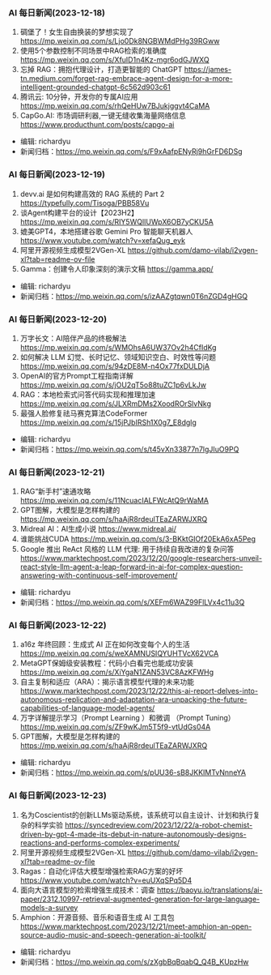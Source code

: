### AI 每日新闻(2023-12-18)

1. 碉堡了！女生自由换装的梦想实现了 https://mp.weixin.qq.com/s/Ljo0Dk8NGBWMdPHg39RGww
2. 使用5个参数控制不同场景中RAG检索的准确度 https://mp.weixin.qq.com/s/XfuID1n4Kz-mgr6odGJWXQ
3. 忘掉 RAG：拥抱代理设计，打造更智能的 ChatGPT https://james-tn.medium.com/forget-rag-embrace-agent-design-for-a-more-intelligent-grounded-chatgpt-6c562d903c61
4. 腾讯云: 10分钟，开发你的专属AI应用 https://mp.weixin.qq.com/s/rhQeHUw7BJukjggvt4CaMA
5. CapGo.AI: 市场调研利器,一键无缝收集海量网络信息 https://www.producthunt.com/posts/capgo-ai

* 编辑: richardyu
* 新闻归档：https://mp.weixin.qq.com/s/F9xAafpENyRj9hGrFD6DSg

### AI 每日新闻(2023-12-19)

1. devv.ai 是如何构建高效的 RAG 系统的 Part 2 https://typefully.com/Tisoga/PBB58Vu
2. 谈Agent构建平台的设计【2023H2】 https://mp.weixin.qq.com/s/RIY5WQlIUWpX6OB7yCKU5A
3. 媲美GPT4，本地搭建谷歌 Gemini Pro 智能聊天机器人 https://www.youtube.com/watch?v=xefaQug_eyk
4. 阿里开源视频生成模型2VGen-XL https://github.com/damo-vilab/i2vgen-xl?tab=readme-ov-file
5. Gamma：创建令人印象深刻的演示文稿 https://gamma.app/

* 编辑: richardyu
* 新闻归档：https://mp.weixin.qq.com/s/izAAZgtqwn0T6nZGD4gHGQ


### AI 每日新闻(2023-12-20)

1. 万字长文：AI陪伴产品的终极解法 https://mp.weixin.qq.com/s/WMOhsA6UW37Ov2h4CfIdKg
2. 如何解决 LLM 幻觉、长时记忆、领域知识空白、时效性等问题 https://mp.weixin.qq.com/s/94zDE8M-n4Ox77fxDULDjA
3. OpenAI的官方Prompt工程指南详解 https://mp.weixin.qq.com/s/jOU2qT5o88tuZC1p6vLkJw
4. RAG：本地检索式问答代码实现和推理加速 https://mp.weixin.qq.com/s/JLXRmDMs2XoodROrSlvNkg
5. 最强人脸修复祛马赛克算法CodeFormer https://mp.weixin.qq.com/s/15jPJbIRSh1X0g7_E8dglg

* 编辑: richardyu
* 新闻归档：https://mp.weixin.qq.com/s/t45vXn33877n7lgJIuO9PQ


### AI 每日新闻(2023-12-21)

1. RAG“新手村”速通攻略 https://mp.weixin.qq.com/s/11NcuacIALFWcAtQ9rWaMA
2. GPT图解，大模型是怎样构建的 https://mp.weixin.qq.com/s/haAjR8rdeulTEaZARWJXRQ
3. Midreal AI：AI生成小说 https://www.midreal.ai/
4. 谁能挑战CUDA https://mp.weixin.qq.com/s/3-BKktGIOf20EkA6xA5Peg
5. Google 推出 ReAct 风格的 LLM 代理: 用于持续自我改进的复杂问答 https://www.marktechpost.com/2023/12/20/google-researchers-unveil-react-style-llm-agent-a-leap-forward-in-ai-for-complex-question-answering-with-continuous-self-improvement/

* 编辑: richardyu
* 新闻归档：https://mp.weixin.qq.com/s/XEFm6WAZ99FlLVx4c11u3Q


### AI 每日新闻(2023-12-22)

1. a16z 年终回顾：生成式 AI 正在如何改变每个人的生活 https://mp.weixin.qq.com/s/weXAMNUSIQYUHTVcX62VCA
2. MetaGPT保姆级安装教程：代码小白看完也能成功安装 https://mp.weixin.qq.com/s/XiYgaN1ZAN53VC8AzKFWHg
3. 自主复制和适应（ARA）：揭示语言模型代理的未来功能 https://www.marktechpost.com/2023/12/22/this-ai-report-delves-into-autonomous-replication-and-adaptation-ara-unpacking-the-future-capabilities-of-language-model-agents/
4. 万字详解提示学习（Prompt Learning ）和微调 （Prompt Tuning） https://mp.weixin.qq.com/s/ZF9wKJm5T5f9-vtUdGs04A
5. GPT图解，大模型是怎样构建的 https://mp.weixin.qq.com/s/haAjR8rdeulTEaZARWJXRQ

* 编辑: richardyu
* 新闻归档：https://mp.weixin.qq.com/s/pUU36-sB8JKKIMTvNnneYA


### AI 每日新闻(2023-12-23)

1. 名为Coscientist的创新LLMs驱动系统，该系统可以自主设计、计划和执行复杂的科学实验 https://syncedreview.com/2023/12/22/a-robot-chemist-driven-by-gpt-4-made-its-debut-in-nature-autonomously-designs-reactions-and-performs-complex-experiments/
2. 阿里开源视频生成模型2VGen-XL https://github.com/damo-vilab/i2vgen-xl?tab=readme-ov-file
3. Ragas：自动化评估大模型增强检索RAG方案的好坏 https://www.youtube.com/watch?v=euUXqSPq5D4
4. 面向大语言模型的检索增强生成技术：调查 https://baoyu.io/translations/ai-paper/2312.10997-retrieval-augmented-generation-for-large-language-models-a-survey
5. Amphion：开源音频、音乐和语音生成 AI 工具包 https://www.marktechpost.com/2023/12/21/meet-amphion-an-open-source-audio-music-and-speech-generation-ai-toolkit/

* 编辑: richardyu
* 新闻归档：https://mp.weixin.qq.com/s/zXgbBqBqabQ_Q4B_KUpzHw